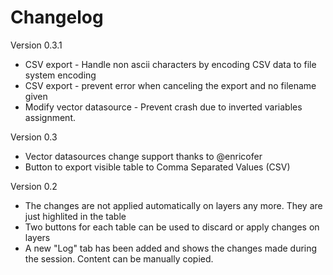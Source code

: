 Changelog
===========

Version 0.3.1
* CSV export - Handle non ascii characters by encoding CSV data to file system encoding
* CSV export - prevent error when canceling the export and no filename given
* Modify vector datasource - Prevent crash due to inverted variables assignment.

Version 0.3
* Vector datasources change support thanks to @enricofer
* Button to export visible table to Comma Separated Values (CSV)

Version 0.2
* The changes are not applied automatically on layers any more. They are just highlited in the table
* Two buttons for each table can be used to discard or apply changes on layers
* A new "Log" tab has been added and shows the changes made during the session. Content can be manually copied.
